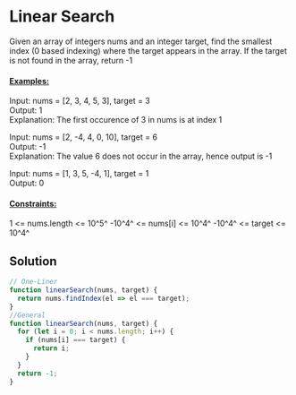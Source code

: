 # Linear Search

Given an array of integers nums and an integer target, find the smallest index (0 based indexing) where the target appears in the array. If the target is not found in the array, return -1

#### <ins>Examples:</ins>

Input: nums = [2, 3, 4, 5, 3], target = 3  
Output: 1  
Explanation: The first occurence of 3 in nums is at index 1  
  
Input: nums = [2, -4, 4, 0, 10], target = 6  
Output: -1  
Explanation: The value 6 does not occur in the array, hence output is -1  
  
Input: nums = [1, 3, 5, -4, 1], target = 1  
Output: 0  

#### <ins>Constraints:</ins>

1 <= nums.length <= 10^5^
-10^4^ <= nums[i] <= 10^4^
-10^4^ <= target <= 10^4^

## Solution

```Javascript
// One-Liner
function linearSearch(nums, target) {
  return nums.findIndex(el => el === target);
}
//General
function linearSearch(nums, target) {
  for (let i = 0; i < nums.length; i++) {
    if (nums[i] === target) {
      return i;
    }
  }
  return -1;
}

```
